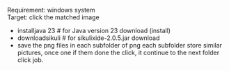 Requirement: windows system
<br>Target: click the matched image

- installjava 23  # for Java version 23 download (install)
- downloadsikuli # for sikulixide-2.0.5.jar download
- save the png files in each subfolder of png
  each subfolder store similar pictures, once one if them done the click, it continue to the next folder click job.
